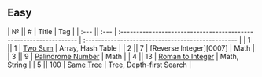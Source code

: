 ## Easy

| №    || #    | Title                                                             | Tag                                               |
| :--- || :--- | :---------------------------------------------------------------- | :------------------------------------------------ |
| 1    || 1    | [Two Sum][0001]                                                   | Array, Hash Table                                 |
| 2    || 7    | [Reverse Integer][0007]                                           | Math                                              |
| 3    || 9    | [Palindrome Number][0009]                                         | Math                                              |
| 4    || 13   | [Roman to Integer][0013]                                          | Math, String                                      |
| 5    || 100   | [ Same Tree][0100]                                               | Tree, Depth-first Search                          |


[0001]: https://leetcode.com/problems/two-sum/
[0009]: https://github.com/OB11TO/JavaDrill/blob/main/src/leetCode/Easy/PalindromeNumber.java
[0013]: https://github.com/OB11TO/JavaDrill/blob/main/src/leetCode/Easy/RomanToInteger.java
[0100]: https://leetcode.com/problems/same-tree/
